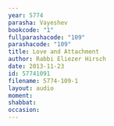```yaml
---
year: 5774
parasha: Vayeshev
bookcode: "1"
fullparashacode: "109"
parashacode: "109"
title: Love and Attachment
author: Rabbi Eliezer Hirsch
date: 2013-11-23
id: 57741091
filename: 5774-109-1
layout: audio
moment: 
shabbat: 
occasion: 
---
```


